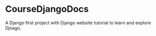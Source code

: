 # CourseDjangoDocs
A Django first project with Django website tutorial to learn and explore Djnago. 
